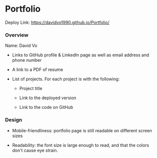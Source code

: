 # Portfolio
Deploy Link: https://davidvo1990.github.io/Portfolio/

### Overview

Name: David Vo

* Links to GitHub profile & LinkedIn page as well as email address and phone number

* A link to a PDF of resume

* List of projects. For each project is with the following:

  * Project title

  * Link to the deployed version

  * Link to the code on GitHub

### Design

* Mobile-friendliness: portfolio page is still readable on different screen sizes

* Readability: the font size is large enough to read, and that the colors don't cause eye strain.